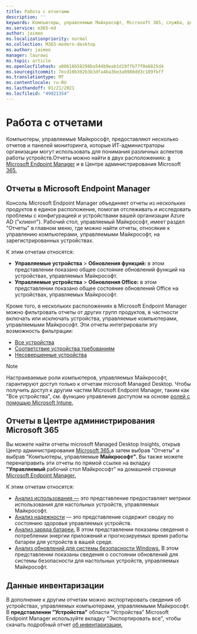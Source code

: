 ```yaml
---
title: Работа с отчетами
description: ''
keywords: Компьютеры, управляемые Майкрософт, Microsoft 365, служба, документация
ms.service: m365-md
author: jaimeo
ms.localizationpriority: normal
ms.collection: M365-modern-desktop
ms.author: jaimeo
manager: laurawi
ms.topic: article
ms.openlocfilehash: a80616b58298ba544b9eab1d19ffb77f0e6825d4
ms.sourcegitcommit: 7ecd10b302b3b3dfa4ba3be3a6986dd3c189fbff
ms.translationtype: MT
ms.contentlocale: ru-RU
ms.lasthandoff: 01/21/2021
ms.locfileid: "49921354"
---
```

# <a name="work-with-reports"></a>Работа с отчетами

Компьютеры, управляемые Майкрософт, предоставляют несколько отчетов и панелей мониторинга, которые ИТ-администраторы организации могут использовать для понимания различных аспектов работы устройств.Отчеты можно найти в двух расположениях: [в Microsoft Endpoint Manager](https://endpoint.microsoft.com) и в Центре администрирования Microsoft [365.](https://admin.microsoft.com/adminportal/home?previewoff=false#/microsoftmanageddesktop) 

## <a name="reports-in-microsoft-endpoint-manager"></a>Отчеты в Microsoft Endpoint Manager

Консоль Microsoft Endpoint Manager объединяет отчеты из нескольких продуктов в единое расположение, помогая отслеживать и исследовать проблемы с конфигурацией и устройствами вашей организации Azure AD ("клиент"). Рабочий стол, управляемый  Майкрософт, имеет раздел "Отчеты" в главном меню, где можно найти отчеты, относякие к управлению компьютерами, управляемыми Майкрософт, на зарегистрированных устройствах.

К этим отчетам относятся:
- **Управляемые устройства**  >  **Обновления функций:** в этом представлении показано общее состояние обновлений функций на устройствах, управляемых Майкрософт.
- **Управляемые устройства**  >  **Обновления Office:** в этом представлении показано общее состояние обновлений Office на устройствах, управляемых Майкрософт.

Кроме того, в нескольких расположениях в Microsoft Endpoint Manager можно фильтровать отчеты от других групп продуктов, в частности включать или исключать устройства, управляемые компьютерами, управляемыми Майкрософт. Эти отчеты интегрировали эту возможность фильтрации:

- [Все устройства](https://docs.microsoft.com/mem/intune/remote-actions/device-management#get-to-your-devices)
- [Соответствие устройства требованиям](https://docs.microsoft.com/mem/intune/fundamentals/reports#device-compliance-report-organizational)
- [Несовершенные устройства](https://docs.microsoft.com/mem/intune/fundamentals/reports#noncompliant-devices-report-operational)

> [!NOTE]
> Настраиваемые роли компьютеров, управляемых Майкрософт, гарантируют доступ только к отчетам microsoft Managed Desktop. Чтобы получить доступ к другим частям Microsoft Endpoint Manager, таким как "Все устройства", см. функцию управления доступом на основе [ролей с помощью Microsoft Intune.](https://docs.microsoft.com/mem/intune/fundamentals/role-based-access-control) 

## <a name="reports-in-microsoft-365-admin-center"></a>Отчеты в Центре администрирования Microsoft 365

Вы можете найти отчеты microsoft Managed Desktop Insights, открыв Центр администрирования  [Microsoft 365,](https://admin.microsoft.com/adminportal/home?previewoff=false#/microsoftmanageddesktop)а затем выбрав "Отчеты" и выбрав "Компьютеры, управляемые **Майкрософт".** Вы также можете перенаправить эти отчеты по прямой ссылке на вкладку **"Управляемый** рабочий стол Майкрософт" на домашней странице [Microsoft Endpoint Manager.](https://endpoint.microsoft.com) 

К этим отчетам относятся: 

- [Анализ использования —](usage-insights.md) это представление предоставляет метрики использования для настольных устройств, управляемых Майкрософт.
- [Анализ надежности](reliability-insights.md) — это представление содержит сводку по состоянию здоровья управляемых устройств.
- [Анализ заряда батареи.](battery-insights.md) В этом представлении показаны сведения о потреблении энергии приложений и прогнозируемых время работы батареи для устройств в вашей среде.
- [Анализ обновлений для системы безопасности Windows.](security-update-insights.md) В этом представлении показаны сведения о состоянии обновлений для системы безопасности для настольных устройств, управляемых Майкрософт.

 ## <a name="inventory-data"></a>Данные инвентаризации

В дополнение к другим отчетам можно экспортировать сведения об устройствах, управляемых компьютерами, управляемыми Майкрософт. В **представлении "Устройства"** области "Устройства" Microsoft  Endpoint Manager используйте вкладку "Экспортировать все", чтобы скачать подробный отчет [об инвентаризации.](device-inventory-report.md) 
